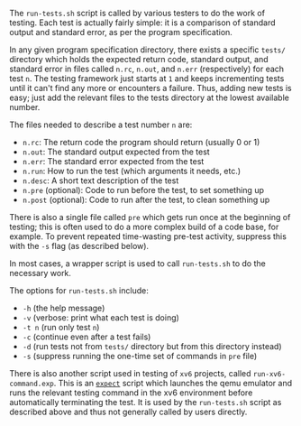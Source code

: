 The `run-tests.sh` script is called by various testers to do the work of
testing. Each test is actually fairly simple: it is a comparison of standard
output and standard error, as per the program specification.

In any given program specification directory, there exists a specific `tests/`
directory which holds the expected return code, standard output, and standard
error in files called `n.rc`, `n.out`, and `n.err` (respectively) for each
test `n`. The testing framework just starts at `1` and keeps incrementing
tests until it can't find any more or encounters a failure. Thus, adding new
tests is easy; just add the relevant files to the tests directory at the
lowest available number.

The files needed to describe a test number `n` are:
- `n.rc`: The return code the program should return (usually 0 or 1)
- `n.out`: The standard output expected from the test
- `n.err`: The standard error expected from the test
- `n.run`: How to run the test (which arguments it needs, etc.)
- `n.desc`: A short text description of the test
- `n.pre` (optional): Code to run before the test, to set something up
- `n.post` (optional): Code to run after the test, to clean something up

There is also a single file called `pre` which gets run once at the 
beginning of testing; this is often used to do a more complex build
of a code base, for example. To prevent repeated time-wasting pre-test
activity, suppress this with the `-s` flag (as described below).

In most cases, a wrapper script is used to call `run-tests.sh` to do the
necessary work.

The options for `run-tests.sh` include:
* `-h` (the help message)
* `-v` (verbose: print what each test is doing)
* `-t n` (run only test `n`)
* `-c` (continue even after a test fails)
* `-d` (run tests not from `tests/` directory but from this directory instead)
* `-s` (suppress running the one-time set of commands in `pre` file)

There is also another script used in testing of `xv6` projects, called
`run-xv6-command.exp`. This is an
[`expect`](https://en.wikipedia.org/wiki/Expect) script which launches the
qemu emulator and runs the relevant testing command in the xv6 environment
before automatically terminating the test. It is used by the `run-tests.sh`
script as described above and thus not generally called by users directly.